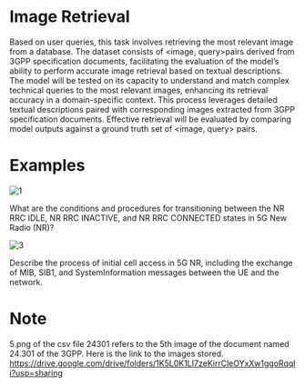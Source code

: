 # Image Retrieval

Based on user queries, this task involves retrieving the most relevant image from
a database. The dataset consists of <image, query>pairs derived from 3GPP
specification documents, facilitating the evaluation of the model’s ability to perform accurate image retrieval based on textual descriptions.
The model will be tested on its capacity to understand and match complex technical queries to the most relevant images, enhancing its retrieval accuracy in a domain-specific context. This process leverages detailed textual descriptions paired with corresponding images extracted from 3GPP specification documents. Effective retrieval will be evaluated by comparing model outputs against a ground truth set of <image, query> pairs.

# Examples




![1](https://github.com/user-attachments/assets/1c739580-3773-404e-ad0a-9eaeec15d25d)

What are the conditions and procedures for transitioning between the NR
RRC IDLE, NR RRC INACTIVE, and NR RRC CONNECTED states in 5G
New Radio (NR)?


![3](https://github.com/user-attachments/assets/2ab5a7ea-8055-4135-ba74-4c63dfff23d7)

Describe the process of initial cell access in 5G NR, including the exchange of
MIB, SIB1, and SystemInformation messages between the UE and the network.

# Note
5.png of the csv file 24301 refers to the 5th image of the document named 24.301 of the 3GPP. Here is the link to the images stored.
https://drive.google.com/drive/folders/1K5L0K1LI7zeKirrCleOYxXw1ggoRqqli?usp=sharing
